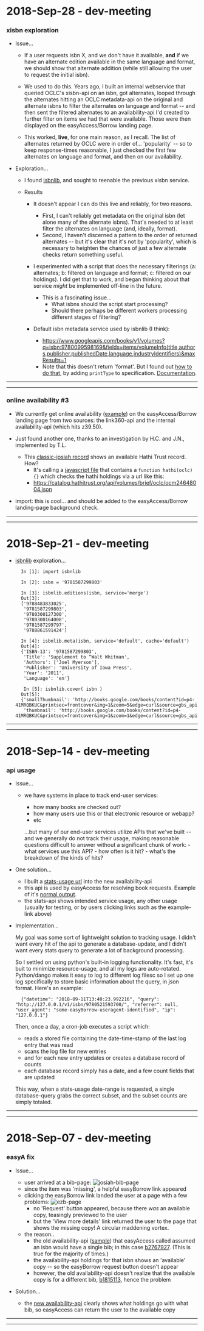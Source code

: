 2018-Sep-28 - dev-meeting
=========================

### xisbn exploration

- Issue...

    - If a user requests isbn X, and we don't have it available, __and__ if we have an alternate edition available in the same language and format, we should show that alternate addition (while still allowing the user to request the initial isbn).

    - We used to do this. Years ago, I built an internal webservice that queried OCLC's xisbn-api on an isbn, got alternates, looped through the alternates hitting an OCLC metadata-api on the original and alternate isbns to filter the alternates on language and format -- and then sent the filtered alternates to an availability-api I'd created to further filter on items we had that were available. Those were then displayed on the easyAccess/Borrow landing page.

    - This worked, __live__, for one main reason, as I recall. The list of alternates returned by OCLC were in order of... 'popularity' -- so to keep response-times reasonable, I just checked the first few alternates on language and format, and then on our availability.

- Exploration...

    - I found [isbnlib](https://isbnlib.readthedocs.io/en/latest/), and sought to reenable the previous xisbn service.

    - Results

        - It doesn't appear I can do this live and reliably, for two reasons.

            - First, I can't reliably get metadata on the original isbn (let alone many of the alternate isbns). That's needed to at least filter the alternates on language (and, ideally, format).
            - Second, I haven't discerned a pattern to the order of returned alternates -- but it's clear that it's not by 'popularity', which is necessary to heighten the chances of just a few alternate checks return something useful.

        - I experimented with a script that does the necessary filterings (a: alternates; b: filtered on language and format; c: filtered on our holdings). I did get that to work, and began thinking about that service _might_ be implemented off-line in the future.
            - This is a fascinating issue...
                - What isbns should the script start processing?
                - Should there perhaps be different workers processing different stages of filtering?

        - Default isbn metadata service used by isbnlib (I think):
            - <https://www.googleapis.com/books/v1/volumes?q=isbn:9780099598169&fields=items/volumeInfo(title,authors,publisher,publishedDate,language,industryIdentifiers)&maxResults=1>
            - Note that this doesn't return 'format'. But I found out [how to do that](https://www.googleapis.com/books/v1/volumes?q=isbn:9780099598169&fields=items/volumeInfo(title,printType,authors,publisher,publishedDate,language,industryIdentifiers)&maxResults=1), by adding `printType` to specification. [Documentation](https://developers.google.com/books/docs/v1/using).

---
---


### online availability #3

- We currently get online availability ([example](https://library.brown.edu/easyaccess/find/permalink/W9X/)) on the easyAccess/Borrow landing page from two sources: the link360-api and the internal availability-api (which hits z39.50).

- Just found another one, thanks to an investigation by H.C. and J.N., implemented by T.L.
    - This [classic-josiah record](http://josiah.brown.edu/record=b3754844) shows an available Hathi Trust record. How?
        - It's calling a [javascript file](http://josiah.brown.edu/screens/josiah_helpers.js) that contains a `function hathi(oclc) {}` which checks the hathi holdings via a url like this:
        - <https://catalog.hathitrust.org/api/volumes/brief/oclc/ocm24648004.json>

- import: this is cool... and should be added to the easyAccess/Borrow landing-page background check.

---
---


2018-Sep-21 - dev-meeting
=========================

- [isbnlib](https://isbnlib.readthedocs.io/en/latest/) exploration...

        In [1]: import isbnlib

        In [2]: isbn = '9781587299803'

        In [3]: isbnlib.editions(isbn, service='merge')
        Out[3]:
        ['9788483833025',
         '9781587299803',
         '9780300127300',
         '9780300164008',
         '9781587299797',
         '9788861591424']

        In [4]: isbnlib.meta(isbn, service='default', cache='default')
        Out[4]:
        {'ISBN-13': '9781587299803',
         'Title': 'Supplement to “Walt Whitman',
         'Authors': ['Joel Myerson'],
         'Publisher': 'University of Iowa Press',
         'Year': '2011',
         'Language': 'en'}

         In [5]: isbnlib.cover( isbn )
        Out[5]:
        {'smallThumbnail': 'http://books.google.com/books/content?id=p4-41MRQBKUC&printsec=frontcover&img=1&zoom=5&edge=curl&source=gbs_api',
         'thumbnail': 'http://books.google.com/books/content?id=p4-41MRQBKUC&printsec=frontcover&img=1&zoom=1&edge=curl&source=gbs_api'}


---
---


2018-Sep-14 - dev-meeting
=========================

### api usage

- Issue...
    - we have systems in place to track end-user services:
        - how many books are checked out?
        - how many users use this or that electronic resource or webapp?
        - etc

        ...but many of our end-user services utilize APIs that we've built -- and we generally do not track their usage, making reasonable questions difficult to answer without a significant chunk of work:
            - what services use this API?
            - how often is it hit?
            - what's the breakdown of the kinds of hits?

- One solution...
    - I built a [stats-usage url](https://library.brown.edu/availability_api/v1_stats/?start_date=2018-09-01&end_date=2018-09-30) into the new availability-api
    - this api is used by easyAccess for resolving book requests. Example of it's [normal output](https://library.brown.edu/availability_api/v1/isbn/0688002307/).
    - the stats-api shows intended service usage, any other usage (usually for testing, or by users clicking links such as the example-link above)

- Implementation...

    My goal was some sort of lightweight solution to tracking usage. I didn't want every hit of the api to generate a database-update, and I didn't want every stats query to generate a lot of background processing.

    So I settled on using python's built-in logging functionality. It's fast, it's buit to minimize resource-usage, and all my logs are auto-rotated. Python/dango makes it easy to log to different log filesc so I set up one log specifically to store basic information about the query, in json format. Here's an example:

        {"datetime": "2018-09-11T13:40:23.992216", "query": "http://127.0.0.1/v1/isbn/9780521593700/", "referrer": null, "user_agent": "some-easyBorrow-useragent-identified", "ip": "127.0.0.1"}

    Then, once a day, a cron-job executes a script which:

    - reads a stored file containing the date-time-stamp of the last log entry that was read
    - scans the log file for new entries
    - and for each new entry updates or creates a database record of counts
    - each database record simply has a date, and a few count fields that are updated

    This way, when a stats-usage date-range is requested, a single database-query grabs the correct subset, and the subset counts are simply totaled.


---
---


2018-Sep-07 - dev-meeting
=========================

### easyA fix

- Issue...
    - user arrived at a bib-page: ![josiah-bib-page](img_2018-08_a_josiah_to_ezb.png "josiah-bib-page")
    - since the item was 'missing', a helpful easyBorrow link appeared
    - clicking the easyBorrow link landed the user at a page with a few problems: ![ezb-page](img_2018-08_b_ezb.png "ezb-page")
        - no 'Request' button appeared, because there _was_ an available copy, teasingly previewed to the user
        - but the 'View more details' link returned the user to the page that shows the missing copy! A circular maddening vortex.
    - the reason..
        - the old availability-api ([sample](./old_availability_api_result.json)) that easyAccess called assumed an isbn would have a single bib; in this case [b2767927](https://search.library.brown.edu/catalog/b2767927). (This is true for the majority of times.)
        - the availability-api holdings for that isbn shows an 'available' copy -- so the easyBorrow request button doesn't appear
        - however, the old availability-api doesn't realize that the available copy is for a different bib, [b1815113](https://search.library.brown.edu/catalog/b1815113), hence the problem

- Solution...
    - the [new availability-api](https://library.brown.edu/availability_api/v1/isbn/0688002307/) clearly shows what holdings go with what bib, so easyAccess can return the user to the available copy

---
---
